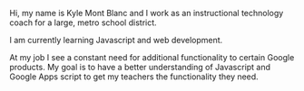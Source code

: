 Hi, my name is Kyle Mont Blanc and I work as an instructional technology coach for a large, metro school district.

I am currently learning Javascript and web development. 

At my job I see a constant need for additional functionality to certain Google products. My goal is to have a better understanding of Javascript and Google Apps script to get my teachers the functionality they need. 
